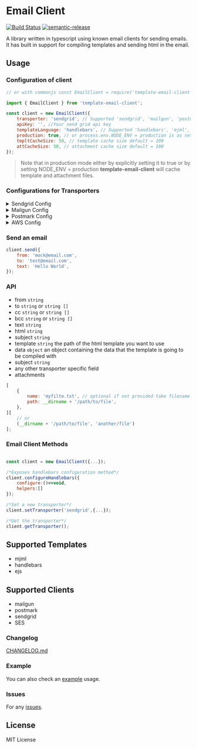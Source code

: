 # Email Client

[![Build Status](https://travis-ci.com/gkampitakis/email-client.svg?branch=master)](https://travis-ci.com/gkampitakis/email-client)
[![semantic-release](https://img.shields.io/badge/%20%20%F0%9F%93%A6%F0%9F%9A%80-semantic--release-e10079.svg)](https://github.com/semantic-release/semantic-release)

A library written in typescript using known email clients for sending emails. It has built in support for compiling templates and sending html in the email.

## Usage

### Configuration of client

```javascript
// or with commonjs const EmailClient = require('template-email-client');

import { EmailClient } from 'template-email-client';

const client = new EmailClient({
    transporter: 'sendgrid', // Supported 'sendgrid', 'mailgun', 'postmark', 'SES'
    apiKey: '', //Your send grid api key
    templateLanguage: 'handlebars', // Supported 'handlebars', 'mjml', 'ejs'
    production: true, // or process.env.NODE_ENV = production is as setting to true
    tmpltCacheSize: 50, // template cache size default = 100
    attCacheSize: 50, // attachment cache size default = 100
});
```

> Note that in production mode either by explicitly setting it to true or by setting NODE_ENV = production **template-email-client** will cache template and attachment files.

### Configurations for Transporters

<details><summary> Sendgrid Config</summary>
<p>

```javascript
{
  "transporter": "sendgrid",
  "apiKey": "*******",
  "templateLanguage": "handlebars" // Supported 'handlebars', 'mjml', 'ejs'
}
```

</p>
</details>

<details><summary> Mailgun Config</summary>
<p>

```javascript
{
  "transporter": "mailgun",
  "apiKey": "*******",
  "domain": "/mock/domain",
  1"templateLanguage": "handlebars" // Supported 'handlebars', 'mjml', 'ejs'
}
```

</p>
</details>

<details><summary> Postmark Config</summary>
<p>

```javascript
{
  "transporter": "postmark",
  "serverToken": "*******",
  "configOptions": {},
  "templateLanguage": "handlebars" // Supported 'handlebars', 'mjml', 'ejs'
}
```

</p>
</details>

<details><summary> AWS Config</summary>
<p>

```javascript
{
  "transporter": "SES",
  "accessKeyId": "*******",
  "secretAccessKey": "*******",
  "region:": "eu-west-2",
  "templateLanguage": "handlebars" // Supported 'handlebars', 'mjml', 'ejs'
}
```

</p>
</details>

### Send an email

```javascript
client.send({
    from: 'mock@email.com',
    to: 'test@email.com',
    text: 'Hello World',
});
```

### API

-   from `string`
-   to `string` or `string []`
-   cc `string` or `string []`
-   bcc `string` or `string []`
-   text `string`
-   html `string`
-   subject `string`
-   template `string` the path of the html template you want to use
-   data `object` an object containing the data that the template is going to be compiled with
-   subject `string`
-   any other transporter specific field
-   attachments

```javascript
[
    {
        name: 'myfilte.txt', // optional if not provided take filename
        path: __dirname + '/path/to/file',
    },
][
    // or
    (__dirname + '/path/to/file', 'another/file')
];
```

### Email Client Methods

```javascript

const client = new EmailClient({...});

/*Exposes handlebars configuration method*/
client.configureHandlebars({
	configure:()=>void,
	helpers:[]
});

/*Set a new transporter*/
client.setTransporter('sendgrid',{...});

/*Get the transporter*/
client.getTransporter();

```

## Supported Templates

-   mjml
-   handlebars
-   ejs

## Supported Clients

-   mailgun
-   postmark
-   sendgrid
-   SES

### Changelog

[CHANGELOG.md](./CHANGELOG.md)

### Example

You can also check an [example](./example) usage.

### Issues

For any [issues](https://github.com/gkampitakis/email-client/issues).

## License

MIT License
